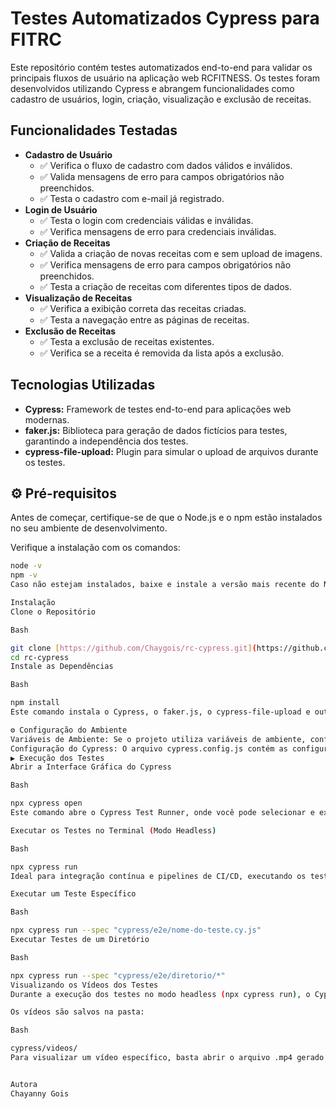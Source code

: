 # Testes Automatizados Cypress para FITRC

Este repositório contém testes automatizados end-to-end para validar os principais fluxos de usuário na aplicação web RCFITNESS. Os testes foram desenvolvidos utilizando Cypress e abrangem funcionalidades como cadastro de usuários, login, criação, visualização e exclusão de receitas.

##  Funcionalidades Testadas

* **Cadastro de Usuário**
    * ✅ Verifica o fluxo de cadastro com dados válidos e inválidos.
    * ✅ Valida mensagens de erro para campos obrigatórios não preenchidos.
    * ✅ Testa o cadastro com e-mail já registrado.
* **Login de Usuário**
    * ✅ Testa o login com credenciais válidas e inválidas.
    * ✅ Verifica mensagens de erro para credenciais inválidas.
* **Criação de Receitas**
    * ✅ Valida a criação de novas receitas com e sem upload de imagens.
    * ✅ Verifica mensagens de erro para campos obrigatórios não preenchidos.
    * ✅ Testa a criação de receitas com diferentes tipos de dados.
* **Visualização de Receitas**
    * ✅ Verifica a exibição correta das receitas criadas.
    * ✅ Testa a navegação entre as páginas de receitas.
* **Exclusão de Receitas**
    * ✅ Testa a exclusão de receitas existentes.
    * ✅ Verifica se a receita é removida da lista após a exclusão.


##  Tecnologias Utilizadas

* **Cypress:** Framework de testes end-to-end para aplicações web modernas.
* **faker.js:** Biblioteca para geração de dados fictícios para testes, garantindo a independência dos testes.
* **cypress-file-upload:** Plugin para simular o upload de arquivos durante os testes.

## ⚙️ Pré-requisitos

Antes de começar, certifique-se de que o Node.js e o npm estão instalados no seu ambiente de desenvolvimento.

Verifique a instalação com os comandos:

```bash
node -v
npm -v
Caso não estejam instalados, baixe e instale a versão mais recente do Node.js em nodejs.org.

Instalação
Clone o Repositório

Bash

git clone [https://github.com/Chaygois/rc-cypress.git](https://github.com/Chaygois/rc-cypress.git)
cd rc-cypress
Instale as Dependências

Bash

npm install
Este comando instala o Cypress, o faker.js, o cypress-file-upload e outras dependências necessárias.

⚙️ Configuração do Ambiente
Variáveis de Ambiente: Se o projeto utiliza variáveis de ambiente, configure-as conforme a documentação do RCFITNESS.
Configuração do Cypress: O arquivo cypress.config.js contém as configurações do Cypress. Ajuste conforme necessário.
▶️ Execução dos Testes
Abrir a Interface Gráfica do Cypress

Bash

npx cypress open
Este comando abre o Cypress Test Runner, onde você pode selecionar e executar os testes interativamente.

Executar os Testes no Terminal (Modo Headless)

Bash

npx cypress run
Ideal para integração contínua e pipelines de CI/CD, executando os testes diretamente no terminal.

Executar um Teste Específico

Bash

npx cypress run --spec "cypress/e2e/nome-do-teste.cy.js"
Executar Testes de um Diretório

Bash

npx cypress run --spec "cypress/e2e/diretorio/*"
Visualizando os Vídeos dos Testes
Durante a execução dos testes no modo headless (npx cypress run), o Cypress grava vídeos automaticamente.

Os vídeos são salvos na pasta:

Bash

cypress/videos/
Para visualizar um vídeo específico, basta abrir o arquivo .mp4 gerado no seu player de vídeo preferido.


Autora
Chayanny Gois
